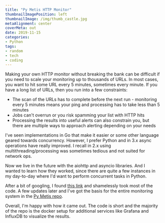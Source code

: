 ```yaml
---
title: "Py Metis HTTP Monitor"
thumbnailImagePosition: left
thumbnailImage: /img/thumb_castle.jpg
metaAlignment: center
coverMeta: out
date: 2019-11-15
categories:
- Python
tags:
- random
- tech
- coding
---
```


Making your own HTTP monitor without breaking the bank can be difficult if you need to scale your monitoring up to thousands of URLs.  In most cases, you want to hit some URL every 5 minutes, sometimes every minute.  If you have a long list of URLs, then you run into a few constraints:

* The scan of the URLs has to complete before the next run - monitoring every 5 minutes means your ping and processing has to take less than 5 minutes
* Jobs can't overrun or you risk spamming your list with HTTP hits
* Processing the results into useful alerts can also constrain you, but there are multiple ways to approach alerting depending on your needs

I've seen implementations in Go that make it easier or some other language geared towards concurrency. However, I prefer Python and in 3.x async operations have really improved.  I recall in 2.x using multithreading/processing was sometimes tedious and not suited for network ops.

Now we live in the future with the aiohttp and asyncio libraries.  And I wanted to learn how they worked, since there are quite a few instances in my day-to-day where I'd want to perform concurrent tasks in Python.

After a bit of googling, I found [this link](https://pawelmhm.github.io/asyncio/python/aiohttp/2016/04/22/asyncio-aiohttp.html) and shamelessly took most of the code. A few updates later and I've got the basis for the entire monitoring system in the [Py Metis repo](https://github.com/martysohio/pymetis).  

Overall, I'm happy with how it came out. The code is short and the majority of the repo is the docker setup for additional services like Grafana and InfluxDB to visualize the results.